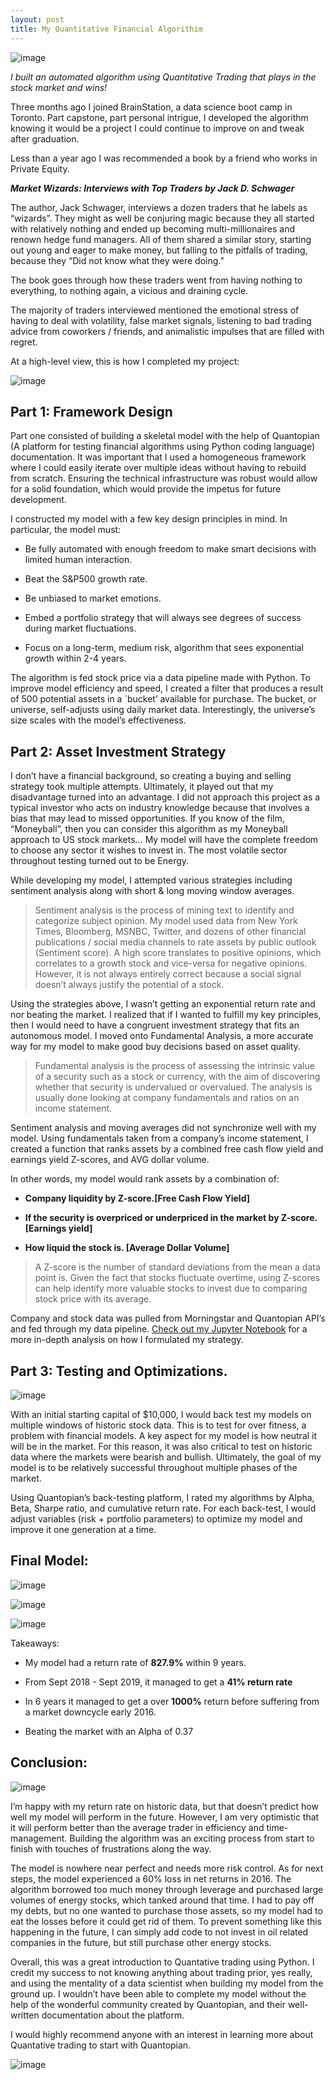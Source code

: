 ```yaml
---
layout: post
title: My Quantitative Financial Algorithim
---
```


![image](/assets/algoheader.png)

*I built an automated algorithm using Quantitative Trading that plays in the stock market and wins!*

Three months ago I joined BrainStation, a data science boot camp in Toronto. Part capstone, part personal intrigue, I developed the algorithm knowing it would be a project I could continue to improve on and tweak after graduation. 

Less than a year ago I was recommended a book by a friend who works in Private Equity.

***Market Wizards: Interviews with Top Traders
by Jack D. Schwager***

The author, Jack Schwager, interviews a dozen traders that he labels as “wizards”. They might as well be conjuring magic because they all started with relatively nothing and ended up becoming multi-millionaires and renown hedge fund managers. All of them shared a similar story, starting out young and eager to make money, but falling to the pitfalls of trading, because they “Did not know what they were doing.” 

The book goes through how these traders went from having nothing to everything, to nothing again, a vicious and draining cycle.

The majority of traders interviewed mentioned the emotional stress of having to deal with volatility, false market signals, listening to bad trading advice from coworkers / friends, and animalistic impulses that are filled with regret.



At a high-level view, this is how I completed my project:

![image](/assets/modeloutline.png)

## Part 1: Framework Design 

Part one consisted of building a skeletal model with the help of Quantopian (A platform for testing financial algorithms using Python coding language) documentation. It was important that I used a homogeneous framework where I could easily iterate over multiple ideas without having to rebuild from scratch. Ensuring the technical infrastructure was robust would allow for a solid foundation, which would provide the impetus for future development.

I constructed my model with a few key design principles in mind. In particular, the model must:  


- Be fully automated with enough freedom to make smart decisions with limited human interaction.  

- Beat the S&P500 growth rate.  

- Be unbiased to market emotions.  

- Embed a portfolio strategy that will always see degrees of success during market fluctuations.  

- Focus on a long-term, medium risk, algorithm that sees exponential growth within 2-4 years.  



The algorithm is fed stock price via a data pipeline made with Python. To improve model efficiency and speed, I created a filter that produces a result of 500 potential assets in a `bucket’ available for purchase. The bucket, or universe, self-adjusts using daily market data. Interestingly, the universe’s size scales with the model’s effectiveness. 



## Part 2: Asset Investment Strategy 

I don’t have a financial background, so creating a buying and selling strategy took multiple attempts. Ultimately, it played out that my disadvantage turned into an advantage. I did not approach this project as a typical investor who acts on industry knowledge because that involves a bias that may lead to missed opportunities. If you know of the film, “Moneyball”, then you can consider this algorithm as my Moneyball approach to US stock markets… My model will have the complete freedom to choose any sector it wishes to invest in. The most volatile sector throughout testing turned out to be Energy. 


While developing my model, I attempted various strategies including sentiment analysis along with short & long moving window averages.

>Sentiment analysis is the process of mining text to identify and categorize subject opinion. My model used data from New York Times, Bloomberg, MSNBC, Twitter, and dozens of other financial publications / social media channels to rate assets by public outlook (Sentiment score). A high score translates to positive opinions, which correlates to a growth stock and vice-versa for negative opinions. However, it is not always entirely correct because a social signal doesn’t always justify the potential of a stock.

Using the strategies above, I wasn’t getting an exponential return rate and nor beating the market. I realized that if I wanted to fulfill my key principles, then I would need to have a congruent investment strategy that fits an autonomous model. I moved onto Fundamental Analysis, a more accurate way for my model to make good buy decisions based on asset quality. 

>Fundamental analysis is the process of assessing the intrinsic value of a security such as a stock or currency, with the aim of discovering whether that security is undervalued or overvalued. The analysis is usually done looking at company fundamentals and ratios on an income statement.


Sentiment analysis and moving averages did not synchronize well with my model. Using fundamentals taken from a company’s income statement, I created a function that ranks assets by a combined free cash flow yield and earnings yield Z-scores, and AVG dollar volume. 

In other words, my model would rank assets by a combination of:

- **Company liquidity by Z-score.[Free Cash Flow Yield]** 

- **If the security is overpriced or underpriced in the market by Z-score. [Earnings yield]**

- **How liquid the stock is. [Average Dollar Volume]**

>A Z-score is the number of standard deviations from the mean a data 	point is. Given the fact that stocks fluctuate overtime, using Z-scores can help identify 	more valuable stocks to invest due to comparing stock price with its average. 


Company and stock data was pulled from Morningstar and Quantopian API’s and fed through my data pipeline.	 [Check out my Jupyter Notebook](https://github.com/AndresJaramillo95/Automate-Stocks/blob/master/Stock_Trading_With_Python.ipynb) for a more in-depth analysis on how I formulated my strategy.  


## Part 3: Testing and Optimizations.

![image](/assets/algorithmtesting.png)

With an initial starting capital of $10,000, I would back test my models on multiple windows of historic stock data. This is to test for over fitness, a problem with financial models. A key aspect for my model is how neutral it will be in the market. For this reason, it was also critical to test on historic data where the markets were bearish and bullish. Ultimately, the goal of my model is to be relatively successful throughout multiple phases of the market. 

Using Quantopian’s back-testing platform, I rated my algorithms by Alpha, Beta, Sharpe ratio, and cumulative return rate. For each back-test, I would adjust variables (risk + portfolio parameters) to optimize my model and improve it one generation at a time. 


## Final Model:

![image](/assets/bestmodel.png)

![image](/assets/moredetail.png)

![image](/assets/oneyear.png)


Takeaways:

- My model had a return rate of **827.9%** within 9 years. 

- From Sept 2018 - Sept 2019, it managed to get a **41% return rate**

- In 6 years it managed to get a over **1000%** return before suffering from a market downcycle early 2016.

- Beating the market with an Alpha of 0.37


  


## Conclusion: 

![image](/assets/modelevolution.png)

I’m happy with my return rate on historic data, but that doesn’t predict how well my model will perform in the future. However, I am very optimistic that it will perform better than the average trader in efficiency and time-management. Building the algorithm was an exciting process from start to finish with touches of frustrations along the way. 

The model is nowhere near perfect and needs more risk control. As for next steps, the model experienced a 60% loss in net returns in 2016. The algorithm borrowed too much money through leverage and purchased large volumes of energy stocks, which tanked around that time. I had to pay off my debts, but no one wanted to purchase those assets, so my model had to eat the losses before it could get rid of them. To prevent something like this happening in the future, I can simply add code to not invest in oil related companies in the future, but still purchase other energy stocks. 

Overall, this was a great introduction to Quantative trading using Python. I credit my success to not knowing anything about trading prior, yes really, and using the mentality of a data scientist when building my model from the ground up. I wouldn’t have been able to complete my model without the help of the wonderful community created by Quantopian, and their well-written documentation about the platform.

I would highly recommend anyone with an interest in learning more about Quantative trading to start with Quantopian.


![image](/assets/nextsteps.png)




